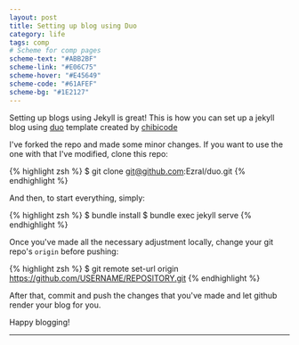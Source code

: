 ```yaml
---
layout: post
title: Setting up blog using Duo
category: life
tags: comp
# Scheme for comp pages
scheme-text: "#ABB2BF"
scheme-link: "#E06C75"
scheme-hover: "#E45649"
scheme-code: "#61AFEF"
scheme-bg: "#1E2127"
---
```


Setting up blogs using Jekyll is great!
This is how you can set up a jekyll blog using [duo](https://github.com/chibicode/duo) template created by [chibicode](https://github.com/chibicode)

I've forked the repo and made some minor changes. If you want to use the one with that I've modified, clone this repo:

{% highlight zsh %}
$ git clone git@github.com:Ezral/duo.git
{% endhighlight %}

And then, to start everything, simply:

{% highlight zsh %}
$ bundle install
$ bundle exec jekyll serve
{% endhighlight %}

Once you've made all the necessary adjustment locally, change your git repo's ```origin``` before pushing:

{% highlight zsh %}
$ git remote set-url origin https://github.com/USERNAME/REPOSITORY.git
{% endhighlight %}

After that, commit and push the changes that you've made and let github render your blog for you.

Happy blogging!

---

